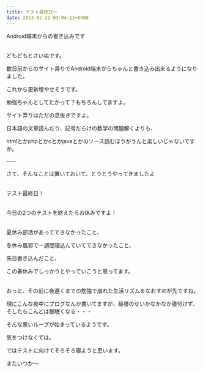 ```yaml
---
title: テスト最終日～
date: 2013-02-21 03:04:13+0900
---
```

<p>Android端末からの書き込みです</p>
<p><br />どもどもとさいぬです。</p>
<p>数日前からのサイト弄りでAndroid端末からちゃんと書き込み出来るようになりました。</p>
<p>これから更新増やせそうです。</p>
<p>勉強ちゃんとしてたかって？もちろんしてますよ。</p>
<p>サイト弄りはただの息抜きですよ。</p>
<p>日本語の文章読んだり、記号だらけの数学の問題解くよりも、</p>
<p>htmlとかphpとかcとかjavaとかのソース読むほうがうんと楽しいじゃないですか。</p>
<p>----</p>
<p>さて、そんなことは置いておいて、とうとうやってきましたよ</p>
<p><br />テスト最終日！</p>
<p><br />今日の2つのテストを終えたらお休みですよ！</p>
<p><br />夏休み部活があってできなかったこと、</p>
<p>冬休み風邪で一週間寝込んでいてできなかったこと、</p>
<p>先日書き込んだこと、</p>
<p>この春休みでしっかりとやっていこうと思ってます。</p>
<p><br />おっと、その前に夜遅くまでの勉強で崩れた生活リズムをなおすのが先ですね。</p>
<p>現にこんな夜中にブログなんか書いてますが、昼寝のせいかなかなか寝付けず、そしたらこんどは昼眠くなる・・・</p>
<p>そんな悪いループが始まっているようです。</p>
<p>気をつけなくては。</p>
<p>ではテストに向けてそろそろ寝ようと思います。</p>
<p>またいつか～</p>

